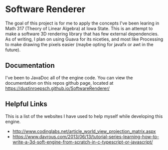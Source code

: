 Software Renderer
=================

The goal of this project is for me to apply the concepts I've been learing in Math 317 (Theory of Linear Algebra) at Iowa State. 
This is an attempt to make a software 3D rendering library that has few external dependencies. As of writing, I plan on using 
Guava for its niceties, and most like Processing to make drawing the pixels easier (maybe opting for javafx or awt in the future).

Documentation
--------------
I've been to JavaDoc all of the engine code. You can view the documentation on this repos github page, located at 
https://dustinroepsch.github.io/SoftwareRenderer/

Helpful Links
-------------
This is a list of the websites I have used to help myself while developing this engine.

* http://www.codinglabs.net/article_world_view_projection_matrix.aspx
* https://www.davrous.com/2013/06/13/tutorial-series-learning-how-to-write-a-3d-soft-engine-from-scratch-in-c-typescript-or-javascript/